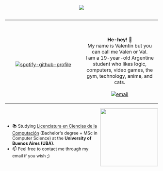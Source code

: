 <div align="center">
<img src="https://c.tenor.com/AV0aXNyLmlsAAAAC/neon-genesis-evangelion-misato-katsuragi.gif">
<br><br>
<table width="100%">
<td width="50%">
<div align="center">

&nbsp; <br> [![spotify-github-profile](https://spotify-github-profile.vercel.app/api/view?uid=itzvalen_&cover_image=true&theme=natemoo-re&bar_color=DA70D6&bar_color_cover=false)](https://spotify-github-profile.vercel.app/api/view?uid=itzvalen_&redirect=true)

</div>
</td>
<td width="50%">

&nbsp;<p align="center">
<b>He-hey! 👋</b><br>
My name is Valentín but you can call me Valen or Val.<br>
I am a 19-year-old Argentine student who likes logic, computers, video games, the gym, technology, anime, and cats.<br><br>
[![email](https://img.shields.io/badge/email-me-DA70D6?style=flat-square&logo=gmail&logoColor=white)](mailto:valen@duck.com)

</p>
</td>
</table>
</div>
<div align="center">
<img height="190px" src='https://github-readme-stats.vercel.app/api?username=valndev&show_icons=true&include_all_commits=true&hide_rank=true&card_width=300&title_color=fff&icon_color=DA70D6&text_color=9f9f9f&bg_color=151515' align="right">
</div>
<br><br>

* 📚 Studying <a href="https://computacion.dc.uba.ar/plan-de-estudios-2023/">Licenciatura en Ciencias de la Computación</a> (Bachelor's degree + MSc in Computer Science) at the <b>University of Buenos Aires (UBA)</b>.
* 📫 Feel free to contact me through my email if you wish ;)
